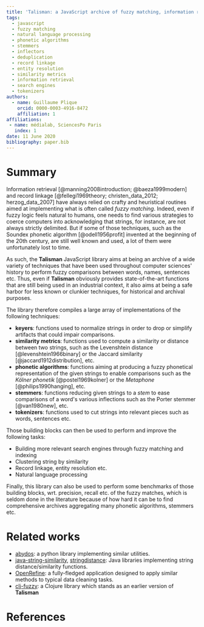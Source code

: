 ```yaml
---
title: 'Talisman: a JavaScript archive of fuzzy matching, information retrieval and record linkage building blocks'
tags:
  - javascript
  - fuzzy matching
  - natural language processing
  - phonetic algorithms
  - stemmers
  - inflectors
  - deduplication
  - record linkage
  - entity resolution
  - similarity metrics
  - information retrieval
  - search engines
  - tokenizers
authors:
  - name: Guillaume Plique
    orcid: 0000-0003-4916-8472
    affiliation: 1
affiliations:
 - name: médialab, SciencesPo Paris
   index: 1
date: 11 June 2020
bibliography: paper.bib
---
```


# Summary

Information retrieval [@manning2008introduction; @baeza1999modern] and record linkage [@fellegi1969theory; christen_data_2012; herzog_data_2007] have always relied on crafty and heuristical routines aimed at implementing what is often called *fuzzy matching*. Indeed, even if fuzzy logic feels natural to humans, one needs to find various strategies to coerce computers into acknowledging that strings, for instance, are not always strictly delimited. But if some of those techniques, such as the Soundex phonetic algorithm [@odell1956profit] invented at the beginning of the 20th century, are still well known and used, a lot of them were unfortunately lost to time.

As such, the **Talisman** JavaScript library aims at being an archive of a wide variety of techniques that have been used throughout computer sciences' history to perform fuzzy comparisons between words, names, sentences etc. Thus, even if **Talisman** obviously provides state-of-the-art functions that are still being used in an industrial context, it also aims at being a safe harbor for less known or clunkier techniques, for historical and archival purposes.

The library therefore compiles a large array of implementations of the following techniques:

* **keyers**: functions used to normalize strings in order to drop or simplify artifacts that could impair comparisons.
* **similarity metrics**: functions used to compute a similarity or distance between two strings, such as the Levenshtein distance [@levenshtein1966binary] or the Jaccard similarity [@jaccard1912distribution], etc.
* **phonetic algorithms**: functions aiming at producing a fuzzy phonetical representation of the given strings to enable comparisons such as the *Kölner phonetik* [@postel1969kolner] or the *Metaphone* [@philips1990hanging], etc.
* **stemmers**: functions reducing given strings to a *stem* to ease comparisons of a word's various inflections such as the Porter stemmer [@van1980new], etc.
* **tokenizers**: functions used to cut strings into relevant pieces such as words, sentences etc.

Those building blocks can then be used to perform and improve the following tasks:

* Building more relevant search engines through fuzzy matching and indexing
* Clustering string by similarity
* Record linkage, entity resolution etc.
* Natural language processing

Finally, this library can also be used to perform some benchmarks of those building blocks, wrt. precision, recall etc. of the fuzzy matches, which is seldom done in the literature because of how hard it can be to find comprehensive archives aggregating many phonetic algorithms, stemmers etc.

# Related works

* [abydos](https://github.com/chrislit/abydos): a python library implementing similar utilities.
* [java-string-similarity](https://github.com/tdebatty/java-string-similarity), [stringdistance](https://github.com/vickumar1981/stringdistance): Java libraries implementing string distance/similarity functions.
* [OpenRefine](https://openrefine.org/): a fully-fledged application designed to apply similar methods to typical data cleaning tasks.
* [clj-fuzzy](https://github.com/Yomguithereal/clj-fuzzy): a Clojure library which stands as an earlier version of **Talisman**

# References
